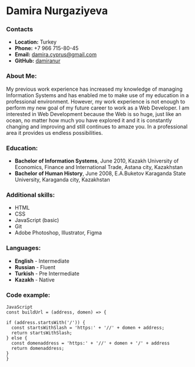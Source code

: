 # Damira Nurgaziyeva

### Contacts

- **Location:** Turkey
- **Phone:** +7 966 715-80-45
- **Email:** damira.cyprus@gmail.com
- **GitHub:** [damiranur](https://github.com/damiranur)

### About Me:

My previous work experience has increased my knowledge of managing Information Systems and has enabled me to make use of my education in a professional environment. However, my work experience is not enough to perform my new goal of my future career to work as a Web Developer. I am interested in Web Development because the Web is so huge, just like an ocean, no matter how much you have explored it and it is constantly changing and improving and still continues to amaze you. In a professional area it provides us endless possibilities.

### Education:

- **Bachelor of Information Systems**, June 2010, Kazakh University of Economics, Finance and International Trade, Astana city, Kazakhstan
- **Bachelor of Human History**, June 2008, E.A.Buketov Karaganda State University, Karaganda city, Kazakhstan

### Additional skills:

- HTML
- CSS
- JavaScript (basic)
- Git
- Adobe Photoshop, Illustrator, Figma

### Languages:

- **English** - Intermediate
- **Russian** - Fluent
- **Turkish** - Pre Intermediate
- **Kazakh** - Native

### Code example:

```
JavaScript
const buildUrl = (address, domen) => {

if (address.startsWith('/')) {
  const startsWithSlash = 'https:' + '//' + domen + address;
  return startsWithSlash;
} else {
  const domenaddress = 'https:' + '//' + domen + '/' + address
  return domenaddress;
}
}
```
